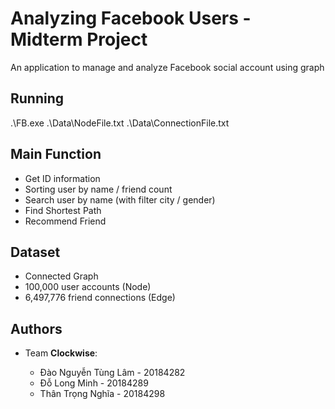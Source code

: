# Analyzing Facebook Users - Midterm Project
An application to manage and analyze Facebook social account using graph

## Running
.\FB.exe .\Data\NodeFile.txt .\Data\ConnectionFile.txt

## Main Function
- Get ID information
- Sorting user by name / friend count
- Search user by name (with filter city / gender)
- Find Shortest Path
- Recommend Friend

## Dataset
- Connected Graph 
- 100,000 user accounts (Node)
- 6,497,776 friend connections (Edge)

## Authors
- Team **Clockwise**:

    + Đào Nguyễn Tùng Lâm - 20184282
    + Đỗ Long Minh - 20184289
    + Thân Trọng Nghĩa - 20184298
